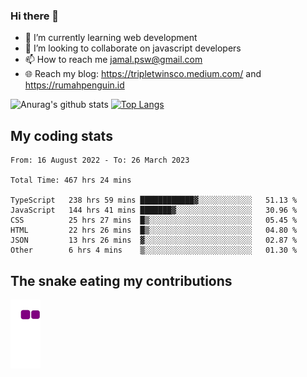 ### Hi there 👋

<!--
**padepokanpenguin/padepokanpenguin** is a ✨ _special_ ✨ repository because its `README.md` (this file) appears on your GitHub profile.
-->

- 🌱 I’m currently learning  web development
- 👯 I’m looking to collaborate on javascript developers
- 📫 How to reach me jamal.psw@gmail.com
- 🌐 Reach my blog:
   https://tripletwinsco.medium.com/ and
   https://rumahpenguin.id

![Anurag's github stats](https://github-readme-stats.vercel.app/api?username=padepokanpenguin&count_private=true&disable_animations=false&show_icons=true&theme=default)
[![Top Langs](https://github-readme-stats.vercel.app/api/top-langs/?username=padepokanpenguin&theme=default&layout=compact)](https://github.com/padepokanpenguin)

## My coding stats

<!--START_SECTION:waka-->

```text
From: 16 August 2022 - To: 26 March 2023

Total Time: 467 hrs 24 mins

TypeScript   238 hrs 59 mins ████████████▓░░░░░░░░░░░░   51.13 %
JavaScript   144 hrs 41 mins ███████▓░░░░░░░░░░░░░░░░░   30.96 %
CSS          25 hrs 27 mins  █▒░░░░░░░░░░░░░░░░░░░░░░░   05.45 %
HTML         22 hrs 26 mins  █▒░░░░░░░░░░░░░░░░░░░░░░░   04.80 %
JSON         13 hrs 26 mins  ▓░░░░░░░░░░░░░░░░░░░░░░░░   02.87 %
Other        6 hrs 4 mins    ▒░░░░░░░░░░░░░░░░░░░░░░░░   01.30 %
```

<!--END_SECTION:waka-->


## The snake eating my contributions
![snake gif](https://github.com/padepokanpenguin/padepokanpenguin/blob/output/github-contribution-grid-snake.gif)
